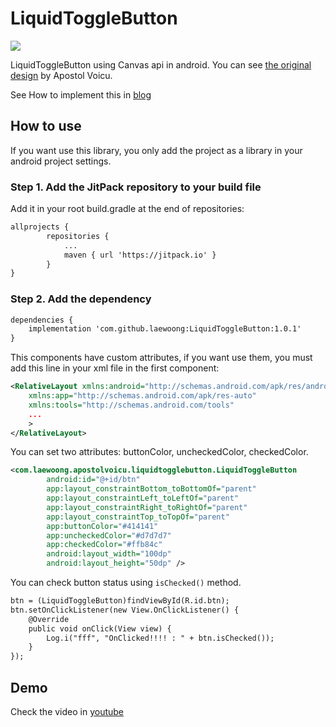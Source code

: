 # LiquidToggleButton

![](https://laewoong.github.io/assets/img/2018_03_18_cover.gif?raw=true)


LiquidToggleButton using Canvas api in android.
You can see [the original design](https://dribbble.com/shots/2853092-Liquid-Toggle-Button) by Apostol Voicu.

See How to implement this in [blog](https://laewoong.github.io/Liquid-Toggle-Button-by-ApostolVoicu/)


## How to use

If you want use this library, you only add the project as a library in your android project settings.

### Step 1. Add the JitPack repository to your build file
Add it in your root build.gradle at the end of repositories:

```xml
allprojects {
		repositories {
			...
			maven { url 'https://jitpack.io' }
		}
}
```

### Step 2. Add the dependency

```xml
dependencies {
    implementation 'com.github.laewoong:LiquidToggleButton:1.0.1'
}
```

This components have custom attributes, if you want use them, you must add this line in your xml file in the first component:

```xml
<RelativeLayout xmlns:android="http://schemas.android.com/apk/res/android"
    xmlns:app="http://schemas.android.com/apk/res-auto"
    xmlns:tools="http://schemas.android.com/tools"
    ...
    >
</RelativeLayout>
```

You can set two attributes: buttonColor, uncheckedColor, checkedColor.

```xml
<com.laewoong.apostolvoicu.liquidtogglebutton.LiquidToggleButton
        android:id="@+id/btn"
        app:layout_constraintBottom_toBottomOf="parent"
        app:layout_constraintLeft_toLeftOf="parent"
        app:layout_constraintRight_toRightOf="parent"
        app:layout_constraintTop_toTopOf="parent"
        app:buttonColor="#414141"
        app:uncheckedColor="#d7d7d7"
        app:checkedColor="#ffb84c"
        android:layout_width="100dp"
        android:layout_height="50dp" />
```

You can check button status using `isChecked()` method.

```xml
btn = (LiquidToggleButton)findViewById(R.id.btn);
btn.setOnClickListener(new View.OnClickListener() {
    @Override
    public void onClick(View view) {
        Log.i("fff", "OnClicked!!!! : " + btn.isChecked());
    }
});
```

## Demo

Check the video in [youtube](https://youtu.be/0YN6adajz-U)

